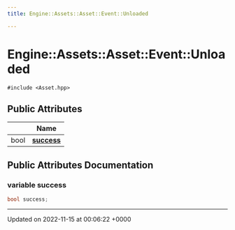 ```yaml
---
title: Engine::Assets::Asset::Event::Unloaded

---
```


# Engine::Assets::Asset::Event::Unloaded






`#include <Asset.hpp>`

## Public Attributes

|                | Name           |
| -------------- | -------------- |
| bool | **[success](/classes/structEngine_1_1Assets_1_1Asset_1_1Event_1_1Unloaded.md#variable-success)**  |

## Public Attributes Documentation

### variable success

```cpp
bool success;
```


-------------------------------

Updated on 2022-11-15 at 00:06:22 +0000